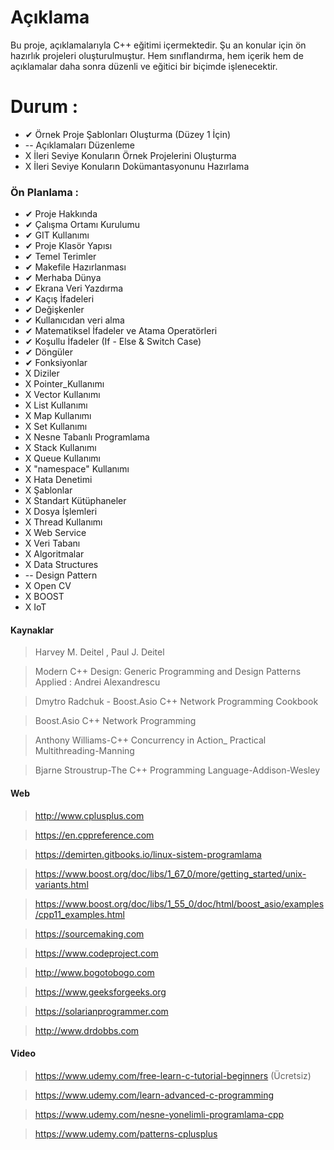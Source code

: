 # Açıklama
Bu proje, açıklamalarıyla C++ eğitimi içermektedir. Şu an konular için ön hazırlık projeleri oluşturulmuştur. Hem sınıflandırma, hem içerik hem de açıklamalar daha sonra düzenli ve eğitici bir biçimde işlenecektir.  

# Durum :
*   ✔ Örnek Proje Şablonları Oluşturma (Düzey 1 İçin)
*   \-- Açıklamaları Düzenleme
*   X İleri Seviye Konuların Örnek Projelerini Oluşturma
*   X İleri Seviye Konuların Dokümantasyonunu Hazırlama

### Ön Planlama :
* ✔ Proje Hakkında
* ✔ Çalışma Ortamı Kurulumu
* ✔ GIT Kullanımı
* ✔ Proje Klasör Yapısı
* ✔ Temel Terimler
* ✔ Makefile Hazırlanması
* ✔ Merhaba Dünya
* ✔ Ekrana Veri Yazdırma
* ✔ Kaçış İfadeleri
* ✔ Değişkenler
* ✔ Kullanıcıdan veri alma
* ✔ Matematiksel İfadeler ve Atama Operatörleri
* ✔ Koşullu İfadeler (If - Else & Switch Case)
* ✔ Döngüler
* ✔ Fonksiyonlar
* X  Diziler
* X  Pointer_Kullanımı
* X  Vector Kullanımı
* X  List Kullanımı
* X  Map Kullanımı
* X  Set Kullanımı
* X  Nesne Tabanlı Programlama
* X  Stack Kullanımı
* X  Queue Kullanımı
* X  "namespace" Kullanımı
* X  Hata Denetimi
* X  Şablonlar
* X  Standart Kütüphaneler
* X  Dosya İşlemleri
* X  Thread Kullanımı
* X  Web Service
* X  Veri Tabanı
* X  Algoritmalar
* X  Data Structures
* \--   Design Pattern
* X  Open CV
* X  BOOST
* X  IoT

#### Kaynaklar
> Harvey M. Deitel , Paul J. Deitel

> Modern C++ Design: Generic Programming and Design Patterns Applied : Andrei Alexandrescu

> Dmytro Radchuk - Boost.Asio C++ Network Programming Cookbook

> Boost.Asio C++ Network Programming

> Anthony Williams-C++ Concurrency in Action_ Practical Multithreading-Manning

> Bjarne Stroustrup-The C++ Programming Language-Addison-Wesley 

#### Web

> http://www.cplusplus.com

> https://en.cppreference.com

> https://demirten.gitbooks.io/linux-sistem-programlama

> https://www.boost.org/doc/libs/1_67_0/more/getting_started/unix-variants.html

> https://www.boost.org/doc/libs/1_55_0/doc/html/boost_asio/examples/cpp11_examples.html

> https://sourcemaking.com

> https://www.codeproject.com

> http://www.bogotobogo.com

> https://www.geeksforgeeks.org

> https://solarianprogrammer.com

> http://www.drdobbs.com

#### Video

> https://www.udemy.com/free-learn-c-tutorial-beginners (Ücretsiz)

> https://www.udemy.com/learn-advanced-c-programming

> https://www.udemy.com/nesne-yonelimli-programlama-cpp

> https://www.udemy.com/patterns-cplusplus